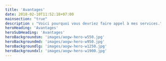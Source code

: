 ```yaml
---
title: 'Avantages'
date: 2018-02-10T11:52:18+07:00
mainsection: "true"
description : "Voici pourquoi vous devriez faire appel à mes services."
heroHeading: 'Avantages'
heroSubHeading: 'Avantages'
heroBackgroundsm: 'images/aogw-hero-w550.jpg'
heroBackgroundmd: 'images/aogw-hero-w950.jpg'
heroBackgroundlg: 'images/aogw-hero-w1250.jpg'
heroBackgroundxl: 'images/aogw-hero-w1900.jpg'
---
```

